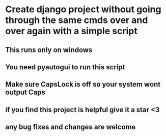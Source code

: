 # Create django project without going through the same cmds over and over again with a simple script 

## This runs only on windows
## You need pyautogui to run this script 
## Make sure CapsLock is off so your system wont output Caps
## if you find this project is helpful give it a star <3 
## any bug fixes and changes are welcome
